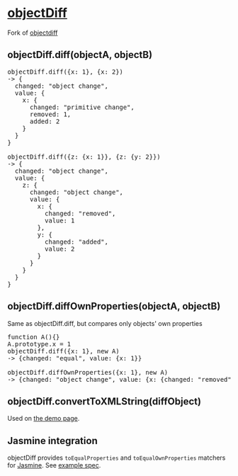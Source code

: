 # [objectDiff](https://github.com/allthings/objectDiff.js)

Fork of [objectdiff](https://www.npmjs.com/package/objectdiff)


## objectDiff.diff(objectA, objectB)

<pre>
objectDiff.diff({x: 1}, {x: 2})
-> {
  changed: "object change",
  value: {
    x: {
      changed: "primitive change",
      removed: 1,
      added: 2
    }
  }
}

objectDiff.diff({z: {x: 1}}, {z: {y: 2}})
-> {
  changed: "object change",
  value: {
    z: {
      changed: "object change",
      value: {
        x: {
          changed: "removed",
          value: 1
        },
        y: {
          changed: "added",
          value: 2
        }
      }
    }
  }
}
</pre>


## objectDiff.diffOwnProperties(objectA, objectB)

Same as objectDiff.diff, but compares only objects' own properties

<pre>
function A(){}
A.prototype.x = 1
objectDiff.diff({x: 1}, new A)
-> {changed: "equal", value: {x: 1}}

objectDiff.diffOwnProperties({x: 1}, new A)
-> {changed: "object change", value: {x: {changed: "removed", value: 1}}}
</pre>

## objectDiff.convertToXMLString(diffObject)

Used on [the demo page](http://nv.github.com/objectDiff.js/).

## Jasmine integration

objectDiff provides `toEqualProperties` and `toEqualOwnProperties` matchers for [Jasmine](http://pivotal.github.com/jasmine/).
See [example spec](http://nv.github.com/objectDiff.js/spec/).
